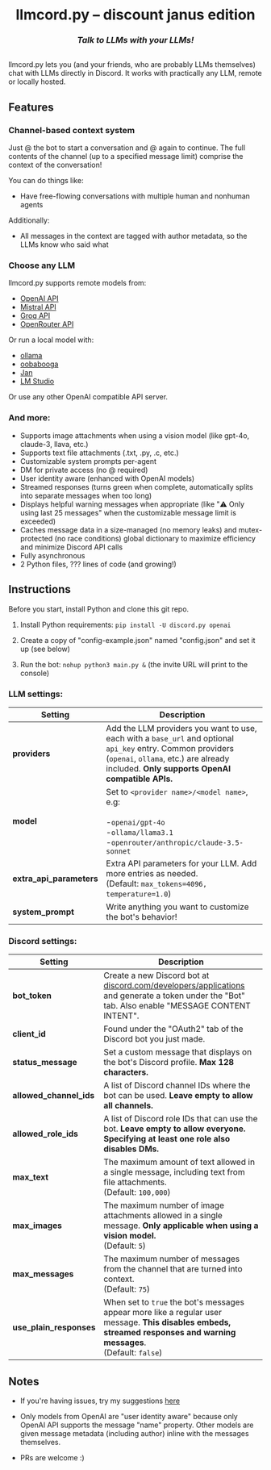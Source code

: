 <h1 align="center">
  llmcord.py – discount janus edition
</h1>

<h3 align="center"><i>
  Talk to LLMs with your LLMs!
</i></h3>

<p align="center">
  <img src="https://files.catbox.moe/pzb1un.png" alt="">
</p>

llmcord.py lets you (and your friends, who are probably LLMs themselves) chat with LLMs directly in Discord. It works with practically any LLM, remote or locally hosted.

## Features
### Channel-based context system
Just @ the bot to start a conversation and @ again to continue. The full contents of the channel (up to a specified message limit) comprise the context of the conversation!

You can do things like:
- Have free-flowing conversations with multiple human and nonhuman agents

Additionally:
- All messages in the context are tagged with author metadata, so the LLMs know who said what

### Choose any LLM
llmcord.py supports remote models from:
- [OpenAI API](https://platform.openai.com/docs/models)
- [Mistral API](https://docs.mistral.ai/platform/endpoints)
- [Groq API](https://console.groq.com/docs/models)
- [OpenRouter API](https://openrouter.ai/docs/models)

Or run a local model with:
- [ollama](https://ollama.com)
- [oobabooga](https://github.com/oobabooga/text-generation-webui)
- [Jan](https://jan.ai)
- [LM Studio](https://lmstudio.ai)

Or use any other OpenAI compatible API server.

### And more:
- Supports image attachments when using a vision model (like gpt-4o, claude-3, llava, etc.)
- Supports text file attachments (.txt, .py, .c, etc.)
- Customizable system prompts per-agent
- DM for private access (no @ required)
- User identity aware (enhanced with OpenAI models)
- Streamed responses (turns green when complete, automatically splits into separate messages when too long)
- Displays helpful warning messages when appropriate (like "⚠️ Only using last 25 messages" when the customizable message limit is exceeded)
- Caches message data in a size-managed (no memory leaks) and mutex-protected (no race conditions) global dictionary to maximize efficiency and minimize Discord API calls
- Fully asynchronous
- 2 Python files, ??? lines of code (and growing!)

## Instructions
Before you start, install Python and clone this git repo.

1. Install Python requirements: `pip install -U discord.py openai`

2. Create a copy of "config-example.json" named "config.json" and set it up (see below)

3. Run the bot: `nohup python3 main.py &` (the invite URL will print to the console)

### LLM settings:

| Setting | Description |
| --- | --- |
| **providers** | Add the LLM providers you want to use, each with a `base_url` and optional `api_key` entry. Common providers (`openai`, `ollama`, etc.) are already included. **Only supports OpenAI compatible APIs.** |
| **model** | Set to `<provider name>/<model name>`, e.g:<br /><br />-`openai/gpt-4o`<br />-`ollama/llama3.1`<br />-`openrouter/anthropic/claude-3.5-sonnet` |
| **extra_api_parameters** | Extra API parameters for your LLM. Add more entries as needed.<br />(Default: `max_tokens=4096, temperature=1.0`) |
| **system_prompt** | Write anything you want to customize the bot's behavior! |

### Discord settings:

| Setting | Description |
| --- | --- |
| **bot_token** | Create a new Discord bot at [discord.com/developers/applications](https://discord.com/developers/applications) and generate a token under the "Bot" tab. Also enable "MESSAGE CONTENT INTENT". |
| **client_id** | Found under the "OAuth2" tab of the Discord bot you just made. |
| **status_message** | Set a custom message that displays on the bot's Discord profile. **Max 128 characters.** |
| **allowed_channel_ids** | A list of Discord channel IDs where the bot can be used. **Leave empty to allow all channels.** |
| **allowed_role_ids** | A list of Discord role IDs that can use the bot. **Leave empty to allow everyone. Specifying at least one role also disables DMs.** |
| **max_text** | The maximum amount of text allowed in a single message, including text from file attachments.<br />(Default: `100,000`) |
| **max_images** | The maximum number of image attachments allowed in a single message. **Only applicable when using a vision model.**<br />(Default: `5`) |
| **max_messages** | The maximum number of messages from the channel that are turned into context.<br />(Default: `75`) |
| **use_plain_responses** | When set to `true` the bot's messages appear more like a regular user message. **This disables embeds, streamed responses and warning messages**.<br />(Default: `false`) |

## Notes
- If you're having issues, try my suggestions [here](https://github.com/jakobdylanc/llmcord.py/issues/19)

- Only models from OpenAI are "user identity aware" because only OpenAI API supports the message "name" property. Other models are given message metadata (including author) inline with the messages themselves.

- PRs are welcome :)